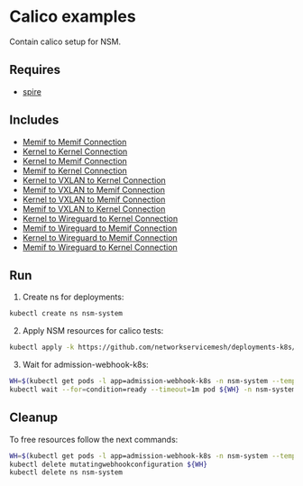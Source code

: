 # Calico examples

Contain calico setup for NSM.

## Requires

- [spire](../spire)

## Includes

- [Memif to Memif Connection](../use-cases/Memif2Memif)
- [Kernel to Kernel Connection](../use-cases/Kernel2Kernel)
- [Kernel to Memif Connection](../use-cases/Kernel2Memif)
- [Memif to Kernel Connection](../use-cases/Memif2Kernel)
- [Kernel to VXLAN to Kernel Connection](../use-cases/Kernel2Vxlan2Kernel)
- [Memif to VXLAN to Memif Connection](../use-cases/Memif2Vxlan2Memif)
- [Kernel to VXLAN to Memif Connection](../use-cases/Kernel2Vxlan2Memif)
- [Memif to VXLAN to Kernel Connection](../use-cases/Memif2Vxlan2Kernel)
- [Kernel to Wireguard to Kernel Connection](../use-cases/Kernel2Wireguard2Kernel)
- [Memif to Wireguard to Memif Connection](../use-cases/Memif2Wireguard2Memif)
- [Kernel to Wireguard to Memif Connection](../use-cases/Kernel2Wireguard2Memif)
- [Memif to Wireguard to Kernel Connection](../use-cases/Memif2Wireguard2Kernel)

## Run

1. Create ns for deployments:
```bash
kubectl create ns nsm-system
```

2. Apply NSM resources for calico tests:

```bash
kubectl apply -k https://github.com/networkservicemesh/deployments-k8s/examples/calico/?ref=efff2791a2d5d263a3743e34706f8f5166099a5a
```

3. Wait for admission-webhook-k8s:

```bash
WH=$(kubectl get pods -l app=admission-webhook-k8s -n nsm-system --template '{{range .items}}{{.metadata.name}}{{"\n"}}{{end}}')
kubectl wait --for=condition=ready --timeout=1m pod ${WH} -n nsm-system
```

## Cleanup

To free resources follow the next commands:

```bash
WH=$(kubectl get pods -l app=admission-webhook-k8s -n nsm-system --template '{{range .items}}{{.metadata.name}}{{"\n"}}{{end}}')
kubectl delete mutatingwebhookconfiguration ${WH}
kubectl delete ns nsm-system
```
